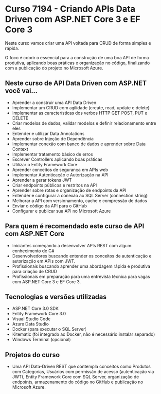 # Curso 7194 - Criando APIs Data Driven com ASP.NET Core 3 e EF Core 3
Neste curso vamos criar uma API voltada para CRUD de forma simples e rápida. 

O foco é cobrir o essencial para a construção de uma boa API de forma produtiva, aplicando boas práticas e organização no código, finalizando com a publicação do projeto no Microsoft Azure.

## Neste curso de API Data Driven com ASP.NET você vai...

*   Aprender a construir uma API Data Driven
*   Implementar um CRUD com agilidade (create, read, update e delete)
*   Implementar as características dos verbos HTTP GET POST, PUT e DELETE
*   Criar modelos de dados, validar modelos e definir relacionamento entre eles
*   Entender e utilizar Data Annotations
*   Aprender sobre Injeção de Dependência
*   Implementar conexão com banco de dados e aprender sobre Data Context
*   Implementar tratamento básico de erros 
*   Escrever Controllers aplicando boas práticas
*   Utilizar o Entity Framework Core
*   Aprender conceitos de segurança em APIs web
*   Implementar Autenticação e Autorização na API
*   Aprender a gerar tokens JWT 
*   Criar endpoints públicos e restritos na API
*   Aprender sobre rotas e organização de endpoints da API
*   Entender e configurar a conexão ao SQL Server (connection string)
*   Melhorar a API com versionamento, cache e compressão de dados
*   Enviar o código da API para o GitHub
*   Configurar e publicar sua API no Microsoft Azure

## Para quem é recomendado este curso de API com ASP.NET Core

*   Iniciantes começando a desenvolver APIs REST com algum conhecimento de C#
*   Desenvolvedores buscando entender os conceitos de autenticação e autorização em APIs com JWT.
*   Profissionais buscando aprender uma abordagem rápida e produtiva para criação de CRUD
*   Profissionais em preparação para uma entrevista técnica para vagas com ASP.NET Core 3 e EF Core 3.

## Tecnologias e versões utilizadas
*   ASP.NET Core 3.0 SDK
*   Entity Framework Core 3.0
*   Visual Studio Code
*   Azure Data Studio
*   Docker (para executar o SQL Server)
*   Kitematic (foi integrado ao Docker, não é necessário instalar separado)
*   Windows Terminal (opcional)

## Projetos do curso
*   Uma API Data-Driven REST que contempla conceitos como Produtos com Categorias, Usuários com permissão de acesso (autenticação via JWT), Entity Framework Core com SQL Server, organização de endpoints, armazenamento do código no GitHub e publicação no Microsoft Azure.

